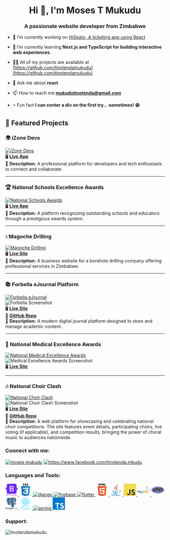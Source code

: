 <h1 align="center">Hi 👋, I'm Moses T Mukudu</h1>
<h3 align="center">A passionate website developer from Zimbabwe</h3>

- 🔭 I’m currently working on [HiSeats- A ticketing app using React](https://github.com/tinotendamukudu/HiSeats-Ticketing-App)

- 🌱 I’m currently learning **Next.js and TypeScript for building interactive web experiences.**

- 👨‍💻 All of my projects are available at [https://github.com/tinotendamukudu](https://github.com/tinotendamukudu)

- 💬 Ask me about **react**

- 📫 How to reach me **mukudutinotenda@gmail.com**

- ⚡ Fun fact **I can center a div on the first try... sometimes! 😆**

## **🚀 Featured Projects**  

### **🌍 iZone Devs**  
[![iZone Devs](https://img.shields.io/badge/-iZone_Developers-blue?style=for-the-badge)](https://izonedevs.co.zw/)  
🖥️ **[Live App](https://izonedevs.co.zw/)**  
📌 **Description:** A professional platform for developers and tech enthusiasts to connect and collaborate.  

---

### **🏆 National Schools Excellence Awards**  
[![National Schools Awards](https://img.shields.io/badge/-National_Schools_Awards-gold?style=for-the-badge)](https://nationalschoolsexcellenceawards.co.zw/)  
🖥️ **[Live App](https://nationalschoolsexcellenceawards.co.zw/)**  
📌 **Description:** A platform recognizing outstanding schools and educators through a prestigious awards system.  

---

### **💧 Magoche Drilling**  
[![Magoche Drilling](https://img.shields.io/badge/-Magoche_Drilling-green?style=for-the-badge)](https://magochedrilling.co.zw/)  
🖥️ **[Live Site](https://magochedrilling.co.zw/)**  
📌 **Description:** A business website for a borehole drilling company offering professional services in Zimbabwe.  

---

### **📚 Forbella eJournal Platform**  
[![Forbella eJournal](https://img.shields.io/badge/-Forbella_eJournal-blueviolet?style=for-the-badge)](https://tinotendamukudu.github.io/Forbella-eJournal-Platform/)  
![Forbella Screenshot](https://tinotendamukudu.github.io/Forbella-eJournal-Platform/assets/preview.png)  
🖥️ **[Live Site](https://tinotendamukudu.github.io/Forbella-eJournal-Platform/)**  
📂 **[GitHub Repo](https://github.com/tinotendamukudu/Forbella-eJournal-Platform)**  
📌 **Description:** A modern digital journal platform designed to store and manage academic content.  

---

### **🏅 National Medical Excellence Awards**  
[![National Medical Excellence Awards](https://img.shields.io/badge/-Medical_Excellence_Awards-red?style=for-the-badge)](https://tinotendamukudu.github.io/National-Excellence-Enterprises-Site/)  
![Medical Excellence Awards Screenshot](https://tinotendamukudu.github.io/National-Excellence-Enterprises-Site/assets/preview.png)  
🖥️ **[Live Site](https://tinotendamukudu.github.io/National-Excellence-Enterprises-Site/)**  

 

---

### **🎶 National Choir Clash**  
[![National Choir Clash](https://img.shields.io/badge/-Choir_Clash-ff69b4?style=for-the-badge)](https://tinotendamukudu.github.io/national-choir-clash/index.html)  
![National Choir Clash Screenshot](https://tinotendamukudu.github.io/national-choir-clash/assets/preview.png)  
🖥️ **[Live Site](https://tinotendamukudu.github.io/national-choir-clash/index.html)**  
📂 **[GitHub Repo](https://github.com/tinotendamukudu/national-choir-clash)**  
📌 **Description:** A web platform for showcasing and celebrating national choir competitions. The site features event details, participating choirs, live voting (if applicable), and competition results, bringing the power of choral music to audiences nationwide.  


<h3 align="left">Connect with me:</h3>
<p align="left">
<a href="https://linkedin.com/in/moses mukudu" target="blank"><img align="center" src="https://raw.githubusercontent.com/rahuldkjain/github-profile-readme-generator/master/src/images/icons/Social/linked-in-alt.svg" alt="moses mukudu" height="30" width="40" /></a>
<a href="https://fb.com/https://www.facebook.com/tinotenda.mkudu" target="blank"><img align="center" src="https://raw.githubusercontent.com/rahuldkjain/github-profile-readme-generator/master/src/images/icons/Social/facebook.svg" alt="https://www.facebook.com/tinotenda.mkudu" height="30" width="40" /></a>
</p>

<h3 align="left">Languages and Tools:</h3>
<p align="left"> <a href="https://getbootstrap.com" target="_blank" rel="noreferrer"> <img src="https://raw.githubusercontent.com/devicons/devicon/master/icons/bootstrap/bootstrap-plain-wordmark.svg" alt="bootstrap" width="40" height="40"/> </a> <a href="https://www.w3schools.com/css/" target="_blank" rel="noreferrer"> <img src="https://raw.githubusercontent.com/devicons/devicon/master/icons/css3/css3-original-wordmark.svg" alt="css3" width="40" height="40"/> </a> <a href="https://www.djangoproject.com/" target="_blank" rel="noreferrer"> <img src="https://cdn.worldvectorlogo.com/logos/django.svg" alt="django" width="40" height="40"/> </a> <a href="https://firebase.google.com/" target="_blank" rel="noreferrer"> <img src="https://www.vectorlogo.zone/logos/firebase/firebase-icon.svg" alt="firebase" width="40" height="40"/> </a> <a href="https://flutter.dev" target="_blank" rel="noreferrer"> <img src="https://www.vectorlogo.zone/logos/flutterio/flutterio-icon.svg" alt="flutter" width="40" height="40"/> </a> <a href="https://www.w3.org/html/" target="_blank" rel="noreferrer"> <img src="https://raw.githubusercontent.com/devicons/devicon/master/icons/html5/html5-original-wordmark.svg" alt="html5" width="40" height="40"/> </a> <a href="https://www.java.com" target="_blank" rel="noreferrer"> <img src="https://raw.githubusercontent.com/devicons/devicon/master/icons/java/java-original.svg" alt="java" width="40" height="40"/> </a> <a href="https://developer.mozilla.org/en-US/docs/Web/JavaScript" target="_blank" rel="noreferrer"> <img src="https://raw.githubusercontent.com/devicons/devicon/master/icons/javascript/javascript-original.svg" alt="javascript" width="40" height="40"/> </a> <a href="https://www.mysql.com/" target="_blank" rel="noreferrer"> <img src="https://raw.githubusercontent.com/devicons/devicon/master/icons/mysql/mysql-original-wordmark.svg" alt="mysql" width="40" height="40"/> </a> <a href="https://www.php.net" target="_blank" rel="noreferrer"> <img src="https://raw.githubusercontent.com/devicons/devicon/master/icons/php/php-original.svg" alt="php" width="40" height="40"/> </a> <a href="https://www.postgresql.org" target="_blank" rel="noreferrer"> <img src="https://raw.githubusercontent.com/devicons/devicon/master/icons/postgresql/postgresql-original-wordmark.svg" alt="postgresql" width="40" height="40"/> </a> <a href="https://reactjs.org/" target="_blank" rel="noreferrer"> <img src="https://raw.githubusercontent.com/devicons/devicon/master/icons/react/react-original-wordmark.svg" alt="react" width="40" height="40"/> </a> <a href="https://spring.io/" target="_blank" rel="noreferrer"> <img src="https://www.vectorlogo.zone/logos/springio/springio-icon.svg" alt="spring" width="40" height="40"/> </a> <a href="https://www.typescriptlang.org/" target="_blank" rel="noreferrer"> <img src="https://raw.githubusercontent.com/devicons/devicon/master/icons/typescript/typescript-original.svg" alt="typescript" width="40" height="40"/> </a> </p>

<h3 align="left">Support:</h3>
<p><a href="https://www.buymeacoffee.com/tinotendamukudu"> <img align="left" src="https://cdn.buymeacoffee.com/buttons/v2/default-yellow.png" height="50" width="210" alt="tinotendamukudu" /></a></p><br><br>


